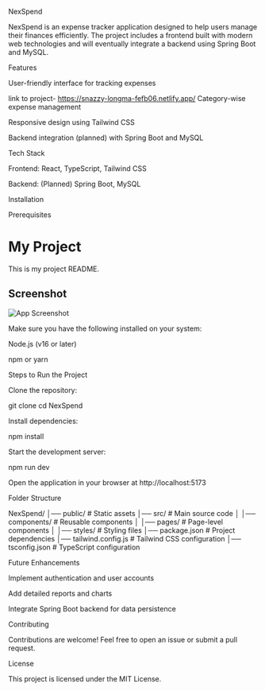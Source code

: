 NexSpend

NexSpend is an expense tracker application designed to help users manage their finances efficiently. The project includes a frontend built with modern web technologies and will eventually integrate a backend using Spring Boot and MySQL.

Features

User-friendly interface for tracking expenses

link to project- https://snazzy-longma-fefb06.netlify.app/
Category-wise expense management

Responsive design using Tailwind CSS

Backend integration (planned) with Spring Boot and MySQL

Tech Stack

Frontend: React, TypeScript, Tailwind CSS

Backend: (Planned) Spring Boot, MySQL

Installation

Prerequisites

# My Project
This is my project README.

## Screenshot
![App Screenshot](images/screenshot.png)


Make sure you have the following installed on your system:

Node.js (v16 or later)

npm or yarn

Steps to Run the Project

Clone the repository:

git clone <repository-url>
cd NexSpend

Install dependencies:

npm install

Start the development server:

npm run dev

Open the application in your browser at http://localhost:5173

Folder Structure

NexSpend/
│── public/             # Static assets
│── src/                # Main source code
│   │── components/     # Reusable components
│   │── pages/         # Page-level components
│   │── styles/        # Styling files
│── package.json       # Project dependencies
│── tailwind.config.js # Tailwind CSS configuration
│── tsconfig.json      # TypeScript configuration

Future Enhancements

Implement authentication and user accounts

Add detailed reports and charts

Integrate Spring Boot backend for data persistence

Contributing

Contributions are welcome! Feel free to open an issue or submit a pull request.

License

This project is licensed under the MIT License.


